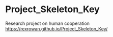 # Project_Skeleton_Key
Research project on human cooperation
https://rexrowan.github.io/Project_Skeleton_Key/
